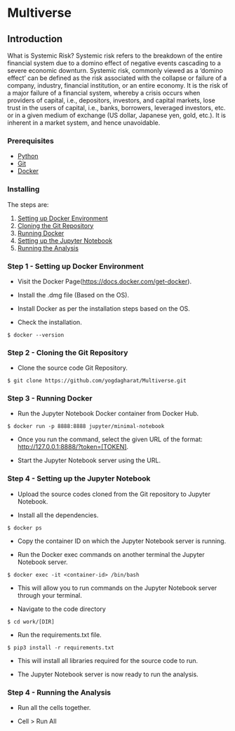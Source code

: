 # Multiverse

## Introduction

What is Systemic Risk?
Systemic risk refers to the breakdown of the entire financial system due to a domino effect of negative events cascading to a severe economic downturn.
Systemic risk, commonly viewed as a ‘domino effect’ can be defined as the risk associated with the collapse or failure of a company, industry, financial institution, or an entire economy. It is the risk of a major failure of a financial system, whereby a crisis occurs when providers of capital, i.e., depositors, investors, and capital markets, lose trust in the users of capital, i.e., banks, borrowers, leveraged investors, etc. or in a given medium of exchange (US dollar, Japanese yen, gold, etc.). It is inherent in a market system, and hence unavoidable.


### Prerequisites


- [Python](https://www.python.org/downloads/)
- [Git](https://git-scm.com/downloads)
- [Docker](https://docs.docker.com/get-docker/)

### Installing


The steps are:
 1. [Setting up Docker Environment](#step-1---setting-up-docker-environment)
 2. [Cloning the Git Repository](#step-2---cloning-repo)
 3. [Running Docker](#step-3---running-docker)
 4. [Setting up the Jupyter Notebook](#step-4---setting-up-the-jupyter-notebook)
 5. [Running the Analysis](#step-5---running-the-analysis)

### Step 1 - Setting up Docker Environment


- Visit the Docker Page(https://docs.docker.com/get-docker).

- Install the .dmg file (Based on the OS).

- Install Docker as per the installation steps based on the OS.

- Check the installation. 


```
$ docker --version
```

### Step 2 - Cloning the Git Repository

- Clone the source code Git Repository.

```
$ git clone https://github.com/yogdagharat/Multiverse.git 
```

### Step 3 - Running Docker 

- Run the Jupyter Notebook Docker container from Docker Hub.

```
$ docker run -p 8888:8888 jupyter/minimal-notebook
```

- Once you run the command, select the given URL of the format:
http://127.0.0.1:8888/?token=[TOKEN].

- Start the Jupyter Notebook server using the URL.

### Step 4 - Setting up the Jupyter Notebook

- Upload the source codes cloned from the Git repository to Jupyter Notebook.

- Install all the dependencies.

```
$ docker ps
```

- Copy the container ID on which the Jupyter Notebook server is running.

- Run the Docker exec commands on another terminal the Jupyter Notebook server.

```
$ docker exec -it <container-id> /bin/bash
```

- This will allow you to run commands on the Jupyter Notebook server through your terminal.

- Navigate to the code directory 

```
$ cd work/[DIR]
```

- Run the requirements.txt file.

```
$ pip3 install -r requirements.txt
```

- This will install all libraries required for the source code to run.

- The Jupyter Notebook server is now ready to run the analysis.

### Step 4 - Running the Analysis

- Run all the cells together.

- Cell > Run All

